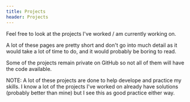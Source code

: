 ```yaml
---
title: Projects
header: Projects
---
```

Feel free to look at the projects I've worked / am currently working on.

A lot of these pages are pretty short and don't go into much detail as it would take a lot of time to do, and it would probably be boring to read.

Some of the projects remain private on GitHub so not all of them will have the code available.

NOTE: A lot of these projects are done to help develope and practice my skills. I know a lot of the projects I've worked on already have solutions (probably better than mine) but I see this as good practice either way.